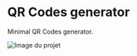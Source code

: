 # QR Codes generator
Minimal QR Codes generator.

![Image du projet]([https://repository-images.githubusercontent.com/658732013/93acdcc6-9f61-4831-ace8-8428f350c188])
